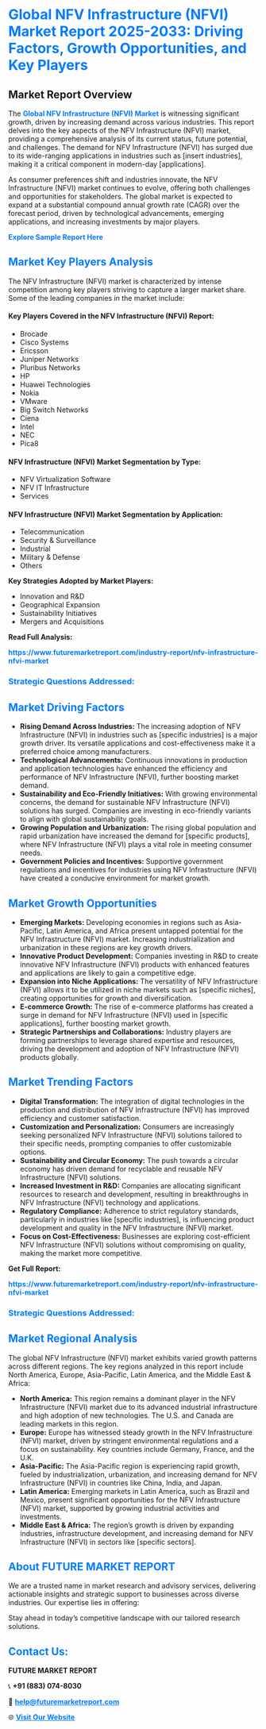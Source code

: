 <h1 style="color: #007BFF;">Global NFV Infrastructure (NFVI) Market Report 2025-2033: Driving Factors, Growth Opportunities, and Key Players</h1>

<section id="overview">
<h2>Market Report Overview</h2>
<p>The <a href="https://www.futuremarketreport.com/industry-report/nfv-infrastructure-nfvi-market" style="color: #007BFF; text-decoration: none;"><strong>Global NFV Infrastructure (NFVI) Market</strong></a> is witnessing significant growth, driven by increasing demand across various industries. This report delves into the key aspects of the NFV Infrastructure (NFVI) market, providing a comprehensive analysis of its current status, future potential, and challenges. The demand for NFV Infrastructure (NFVI) has surged due to its wide-ranging applications in industries such as [insert industries], making it a critical component in modern-day [applications].</p>
<p>As consumer preferences shift and industries innovate, the NFV Infrastructure (NFVI) market continues to evolve, offering both challenges and opportunities for stakeholders. The global market is expected to expand at a substantial compound annual growth rate (CAGR) over the forecast period, driven by technological advancements, emerging applications, and increasing investments by major players.</p>
</section>

<section id="overview">
<p><a href="https://www.futuremarketreport.com/request-sample/reportId=98919" style="color: #007BFF; text-decoration: none;"><strong>Explore Sample Report Here</strong></a></p>
</section>

<section id="key-players">
<h2 style="color: #007BFF;">Market Key Players Analysis</h2>
<p>The NFV Infrastructure (NFVI) market is characterized by intense competition among key players striving to capture a larger market share. Some of the leading companies in the market include:</p>
<h4>Key Players Covered in the NFV Infrastructure (NFVI) Report:</h4>
<ul><li>Brocade</li><li>Cisco Systems</li><li>Ericsson</li><li>Juniper Networks</li><li>Pluribus Networks</li><li>HP</li><li>Huawei Technologies</li><li>Nokia</li><li>VMware</li><li>Big Switch Networks</li><li>Ciena</li><li>Intel</li><li>NEC</li><li>Pica8</li></ul>
<h4>NFV Infrastructure (NFVI) Market Segmentation by Type:</h4>
<ul><li>NFV Virtualization Software</li><li>NFV IT Infrastructure</li><li>Services</li></ul>

<h4>NFV Infrastructure (NFVI) Market Segmentation by Application:</h4>
<ul><li>Telecommunication</li><li>Security &amp; Surveillance</li><li>Industrial</li><li>Military &amp; Defense</li><li>Others</li></ul>
<p><strong>Key Strategies Adopted by Market Players:</strong></p>
<ul>
<li>Innovation and R&D</li>
<li>Geographical Expansion</li>
<li>Sustainability Initiatives</li>
<li>Mergers and Acquisitions</li>
</ul>
</section>

<section>
<p><strong>Read Full Analysis: </strong></p><a href="https://www.futuremarketreport.com/industry-report/nfv-infrastructure-nfvi-market" style="color: #007BFF; text-decoration: none;"><strong>https://www.futuremarketreport.com/industry-report/nfv-infrastructure-nfvi-market</strong></a>
<h3 style="color: #007BFF;">Strategic Questions Addressed:</h3>
</section>

<section id="driving-factors">
<h2 style="color: #007BFF;">Market Driving Factors</h2>
<ul>
<li><strong>Rising Demand Across Industries:</strong> The increasing adoption of NFV Infrastructure (NFVI) in industries such as [specific industries] is a major growth driver. Its versatile applications and cost-effectiveness make it a preferred choice among manufacturers.</li>
<li><strong>Technological Advancements:</strong> Continuous innovations in production and application technologies have enhanced the efficiency and performance of NFV Infrastructure (NFVI), further boosting market demand.</li>
<li><strong>Sustainability and Eco-Friendly Initiatives:</strong> With growing environmental concerns, the demand for sustainable NFV Infrastructure (NFVI) solutions has surged. Companies are investing in eco-friendly variants to align with global sustainability goals.</li>
<li><strong>Growing Population and Urbanization:</strong> The rising global population and rapid urbanization have increased the demand for [specific products], where NFV Infrastructure (NFVI) plays a vital role in meeting consumer needs.</li>
<li><strong>Government Policies and Incentives:</strong> Supportive government regulations and incentives for industries using NFV Infrastructure (NFVI) have created a conducive environment for market growth.</li>
</ul>
</section>

<section id="growth-opportunities">
<h2 style="color: #007BFF;">Market Growth Opportunities</h2>
<ul>
<li><strong>Emerging Markets:</strong> Developing economies in regions such as Asia-Pacific, Latin America, and Africa present untapped potential for the NFV Infrastructure (NFVI) market. Increasing industrialization and urbanization in these regions are key growth drivers.</li>
<li><strong>Innovative Product Development:</strong> Companies investing in R&D to create innovative NFV Infrastructure (NFVI) products with enhanced features and applications are likely to gain a competitive edge.</li>
<li><strong>Expansion into Niche Applications:</strong> The versatility of NFV Infrastructure (NFVI) allows it to be utilized in niche markets such as [specific niches], creating opportunities for growth and diversification.</li>
<li><strong>E-commerce Growth:</strong> The rise of e-commerce platforms has created a surge in demand for NFV Infrastructure (NFVI) used in [specific applications], further boosting market growth.</li>
<li><strong>Strategic Partnerships and Collaborations:</strong> Industry players are forming partnerships to leverage shared expertise and resources, driving the development and adoption of NFV Infrastructure (NFVI) products globally.</li>
</ul>
</section>

<section id="trending-factors">
<h2 style="color: #007BFF;">Market Trending Factors</h2>
<ul>
<li><strong>Digital Transformation:</strong> The integration of digital technologies in the production and distribution of NFV Infrastructure (NFVI) has improved efficiency and customer satisfaction.</li>
<li><strong>Customization and Personalization:</strong> Consumers are increasingly seeking personalized NFV Infrastructure (NFVI) solutions tailored to their specific needs, prompting companies to offer customizable options.</li>
<li><strong>Sustainability and Circular Economy:</strong> The push towards a circular economy has driven demand for recyclable and reusable NFV Infrastructure (NFVI) solutions.</li>
<li><strong>Increased Investment in R&D:</strong> Companies are allocating significant resources to research and development, resulting in breakthroughs in NFV Infrastructure (NFVI) technology and applications.</li>
<li><strong>Regulatory Compliance:</strong> Adherence to strict regulatory standards, particularly in industries like [specific industries], is influencing product development and quality in the NFV Infrastructure (NFVI) market.</li>
<li><strong>Focus on Cost-Effectiveness:</strong> Businesses are exploring cost-efficient NFV Infrastructure (NFVI) solutions without compromising on quality, making the market more competitive.</li>
</ul>
</section>

<section>
<p><strong>Get Full Report: </strong></p><a href="https://www.futuremarketreport.com/industry-report/nfv-infrastructure-nfvi-market" style="color: #007BFF; text-decoration: none;"><strong>https://www.futuremarketreport.com/industry-report/nfv-infrastructure-nfvi-market</strong></a>
<h3 style="color: #007BFF;">Strategic Questions Addressed:</h3>
</section>


<section id="regional-analysis">
<h2 style="color: #007BFF;">Market Regional Analysis</h2>
<p>The global NFV Infrastructure (NFVI) market exhibits varied growth patterns across different regions. The key regions analyzed in this report include North America, Europe, Asia-Pacific, Latin America, and the Middle East & Africa:</p>
<ul>
<li><strong>North America:</strong> This region remains a dominant player in the NFV Infrastructure (NFVI) market due to its advanced industrial infrastructure and high adoption of new technologies. The U.S. and Canada are leading markets in this region.</li>
<li><strong>Europe:</strong> Europe has witnessed steady growth in the NFV Infrastructure (NFVI) market, driven by stringent environmental regulations and a focus on sustainability. Key countries include Germany, France, and the U.K.</li>
<li><strong>Asia-Pacific:</strong> The Asia-Pacific region is experiencing rapid growth, fueled by industrialization, urbanization, and increasing demand for NFV Infrastructure (NFVI) in countries like China, India, and Japan.</li>
<li><strong>Latin America:</strong> Emerging markets in Latin America, such as Brazil and Mexico, present significant opportunities for the NFV Infrastructure (NFVI) market, supported by growing industrial activities and investments.</li>
<li><strong>Middle East & Africa:</strong> The region’s growth is driven by expanding industries, infrastructure development, and increasing demand for NFV Infrastructure (NFVI) in sectors like [specific sectors].</li>
</ul>
</section>

<footer>
<h2 style="color: #007BFF;">About FUTURE MARKET REPORT</h2>
<p>We are a trusted name in market research and advisory services, delivering actionable insights and strategic support to businesses across diverse industries. Our expertise lies in offering:</p>

<p>Stay ahead in today’s competitive landscape with our tailored research solutions.</p>

<h2 style="color: #007BFF;">Contact Us:</h2>
<p><strong>FUTURE MARKET REPORT</strong></p>
<p>📞 <strong>+91 (883) 074-8030</strong></p>
<p>📧 <strong><a href="mailto:help@futuremarketreport.com" style="color: #007BFF;">help@futuremarketreport.com</a></strong></p>
<p>🌐 <strong><a href="https://www.futuremarketreport.com/" style="color: #007BFF;">Visit Our Website</a></strong></p>
</footer>